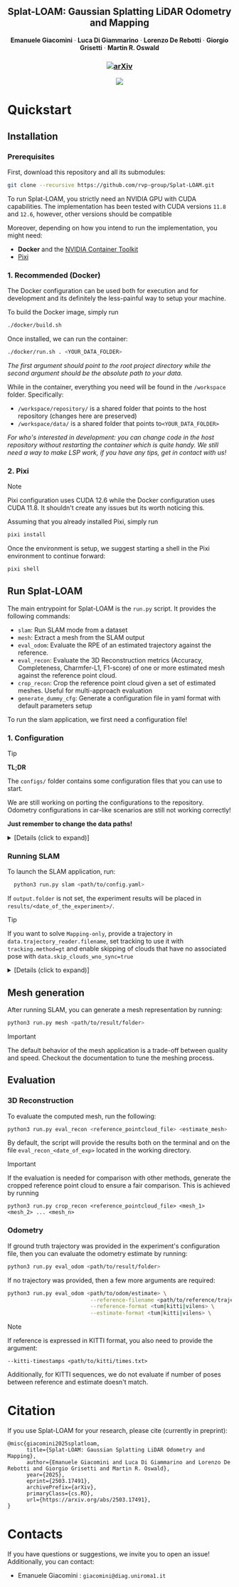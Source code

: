 <p align="center">
  <h2 align="center">Splat-LOAM: Gaussian Splatting LiDAR Odometry and Mapping</h2>
  <p align="center">
    <strong>Emanuele Giacomini</strong>
    ·
    <strong>Luca Di Giammarino</strong>
    ·
    <strong>Lorenzo De Rebotti</strong>
    ·
    <strong>Giorgio Grisetti</strong>
    ·
    <strong>Martin R. Oswald</strong>
  </p>
</p>
<h3 align="center">
  
[![arXiv](https://img.shields.io/badge/arXiv-2503.17491-b31b1b.svg)](https://arxiv.org/abs/2503.17491)

<p align="center">
  <img src="https://github.com/user-attachments/assets/6aee97f1-ea4a-4b56-bc50-50bae9e7d6c5"/>
</p>

# Quickstart
## Installation
### Prerequisites
First, download this repository and all its submodules:

```sh
git clone --recursive https://github.com/rvp-group/Splat-LOAM.git
  ```

To run Splat-LOAM, you strictly need an NVIDIA GPU with CUDA capabilities.
The implementation has been tested with CUDA versions `11.8` and `12.6`, however, other versions should be compatible

Moreover, depending on how you intend to run the implementation, you might need:
- **Docker** and the [NVIDIA Container Toolkit](https://docs.nvidia.com/datacenter/cloud-native/container-toolkit/latest/install-guide.html) 
- [Pixi](https://pixi.sh/latest/installation/)

### 1. Recommended (Docker)
The Docker configuration can be used both for execution and for development and its definitely the less-painful way to setup your machine.

To build the Docker image, simply run
```sh
./docker/build.sh
```

Once installed, we can run the container:
```sh
./docker/run.sh . <YOUR_DATA_FOLDER>
```
*The first argument should point to the root project directory while the second argument should be the absolute path to your data.*

While in the container, everything you need will be found in the `/workspace` folder. Specifically:
- `/workspace/repository/` is a shared folder that points to the host repository (changes here are preserved)
- `/workspace/data/` is a shared folder that points to`<YOUR_DATA_FOLDER>`

*For who's interested in development: you can change code in the host repository without restarting the container which is quite handy. We still need a way to make LSP work, if you have any tips, get in contact with us!*
### 2. Pixi
>[!NOTE]
> Pixi configuration uses CUDA 12.6 while the Docker configuration uses CUDA 11.8. It shouldn't create any issues but its worth noticing this. 

Assuming that you already installed Pixi, simply run
```sh
pixi install
```

Once the environment is setup, we suggest starting a shell in the Pixi environment to continue forward:
```sh
pixi shell
```
## Run Splat-LOAM
The main entrypoint for Splat-LOAM is the `run.py` script. It provides the following commands:
* `slam`: Run SLAM mode from a dataset
* `mesh`: Extract a mesh from the SLAM output
* `eval_odom`: Evaluate the RPE of an estimated trajectory against the reference.
* `eval_recon`: Evaluate the 3D Reconstruction metrics (Accuracy, Completeness, Charmfer-L1, F1-score) of one or more estimated mesh against the reference point cloud.
* `crop_recon`: Crop the reference point cloud given a set of estimated meshes. Useful for multi-approach evaluation
* `generate_dummy_cfg`: Generate a configuration file in yaml format with default parameters setup

To run the slam application, we first need a configuration file!
### 1. Configuration

> [!TIP]
> **TL;DR**
>
> The `configs/` folder contains some configuration files that you can use to start.
>
> We are still working on porting the configurations to the repository. Odometry configurations in car-like scenarios are still not working correctly!
>
> **Just remember to change the data paths!**

<details>
    <summary>[Details (click to expand)]</summary>
A configuration is a YAML file that contains several info required for the SLAM application to run correctly. From a high level perspective, it is composed of the following components:

```yaml
Configuration:
  inherit_from : str  # base configuration path (default to null)
  data: DatasetConfig # Input data, format, location etc
  preprocessing: PreprocessingConfig # From PointCloud to Images
  output: OutputConfig # Output data, format, location etc
  logging: LoggingConfig # Logging backends
  mapping: MappingConfig # How Gaussians are updated
  tracking: TrackingConfig # How new poses are estimated
  opt: OptimizationConfig # GS learning rates
```

You don't need to write the full configuration unless you want to change everything. If you wish, you can also start from another configuration by filling the `inherit_from` parameter:
```yaml
inherit_from: configs/a_cool_config.cfg # paths can be relative from project root directory
```

If you're reading this, it's likely that you want to pass your data to Splat-LOAM so let's see how you can do it.

First, in our context, an input sequence should provide:

  1) **Point Clouds** (timestamped)
  2) (Optionally) **Poses** (also timestamped)

To maximize compatibility with different datasets, we rely on three main abstraction entities to parse input data:

  - `PointCloudReader` : Given data in *any* format, provides `<Point Cloud, timestamp>` elements
  - `TrajectoryReader` : Given a trajectory in *any* format, provide `f(Point Cloud, timestamp) -> pose`
  - `DatasetReader` : Given data in *any* format, provides iterable for `<Point Cloud, timestamp, pose>`

Since publicly available datasets follows more or less similar patterns and formats, once the `DatasetReader` object is informed of the dataset type, it will setup both `PointCloudReader` and `TrajectoryReader` to handle the underlying data.

Here we show the current set of supported dataset formats:

| DatasetReader   | Notes                     | Cloud Format          |      Trajectory Reader  |
|:---------------:|---------------------------|:---------------------:|:-----------------------:|
| vbr             | Vision Benchmark in Rome  |rosbag                 | tum                     |
| kitti           |                           |bin                    | kitti                   |
| ncd             | Newer College Dataset     |rosbag                 | tum                     |
| oxspires        | Oxford Spires             |rosbag                 | tum                     |
| oxpires-vilens  | w/ VILENS trajectory      |pcd                    | vilens                  |
| generic         | Customizable              |bin\|ply\|pcd\|rosbag  | kitti \| tum \| vilens  |

Suppose I want to set up a configuration to read the popular `quad-easy` sequence of NCD. I'd simply write over a new configuration file:
```yaml
data:
  dataset_type: ncd
  cloud_reader:
    cloud_folder: /path/to/ncd.bag
  trajectory_reader:
    filename: /path/to/trajectory.tum
```
And it's done. As long as the data remains consistent, the `DatasetReader` will handle the extra parameters (extrinsics, rosbag topics, formats, etc).

>GT trajectory is optional unless `tracking.method=gt` is set. If available, it's used for initial guess alignment only and for evaluation metadata retrival.
>
> More details on what each DatasetReader does, can be found in `scene.dataset_reader.py`

More details will be provided in the documentation (WIP)


</details>

### Running SLAM
To launch the SLAM application, run:
```sh
  python3 run.py slam <path/to/config.yaml>
```

If `output.folder` is not set, the experiment results will be placed in `results/<date_of_the_experiment>/`.

>[!TIP]
>If you want to solve `Mapping-only`, provide a trajectory in `data.trajectory_reader.filename`, set tracking to use it with `tracking.method=gt` and enable skipping of clouds that have no associated pose with `data.skip_clouds_wno_sync=true`

<details>
    <summary>[Details (click to expand)]</summary>

#### Logging
We use two logging systems within Splat-LOAM. For events, we use the `logging` module. If you want to enable debug logs, include the `--verbose / -v` argument.
For data, we rely on `rerun`. Specifically, at each frame, we log rasterized depths and normals and depth_L1 error map. We additionally log the densification mask and the current Gaussian model state.

You can customize the behavior of rerun through the configuration file:
  ```yaml
logging:
    enable: true/false # Enable data logging

    EITHER
    rerun_spawn: true/false/none # Spawn GUI and binds to it <use if monitor is available>
    OR
    rerun_serve_grpc: true/false/none # serve log-data over gRPC <use for remote connections>
    OR
    rerun_connect_grpc_url: <str> # serve log-data over gRPC to an already instantiated viewer.
  ```

> The Gaussian model observed in rerun is not rendered with the 2DGS rasterizer. Don't worry if it looks different from the rasterized images.

</details>

## Mesh generation
After running SLAM, you can generate a mesh representation by running:
```sh
python3 run.py mesh <path/to/result/folder>
```

>[!IMPORTANT]
>The default behavior of the mesh application is a trade-off between quality and speed. Checkout the documentation to tune the meshing process.
## Evaluation

### 3D Reconstruction
To evaluate the computed mesh, run the following:

```sh
python3 run.py eval_recon <reference_pointcloud_file> <estimate_mesh> 
```

By default, the script will provide the results both on the terminal and on the file `eval_recon_<date_of_exp>` located in the working directory.

>[!IMPORTANT]
>If the evaluation is needed for comparison with other methods, generate the cropped reference point cloud to ensure a fair comparison.
>This is achieved by running 
> 
> `python3 run.py crop_recon <reference_pointcloud_file> <mesh_1> <mesh_2> ... <mesh_n>`

### Odometry
If ground truth trajectory was provided in the experiment's configuration file, then you can evaluate the odometry estimate by running:

```sh
python3 run.py eval_odom <path/to/result/folder>
```

If no trajectory was provided, then a few more arguments are required:

```sh
python3 run.py eval_odom <path/to/odom/estimate> \
                          --reference-filename <path/to/reference/trajectory> \
                          --reference-format <tum|kitti|vilens> \
                          --estimate-format <tum|kitti|vilens> \
```

>[!NOTE]
>If reference is expressed in KITTI format, you also need to provide the argument:
>
>`--kitti-timestamps <path/to/kitti/times.txt>`
>
> Additionally, for KITTI sequences, we do not evaluate if number of poses between reference and estimate doesn't match.

# Citation
If you use Splat-LOAM for your research, please cite (currently in preprint):
```
@misc{giacomini2025splatloam,
      title={Splat-LOAM: Gaussian Splatting LiDAR Odometry and Mapping}, 
      author={Emanuele Giacomini and Luca Di Giammarino and Lorenzo De Rebotti and Giorgio Grisetti and Martin R. Oswald},
      year={2025},
      eprint={2503.17491},
      archivePrefix={arXiv},
      primaryClass={cs.RO},
      url={https://arxiv.org/abs/2503.17491}, 
}
```
# Contacts
If you have questions or suggestions, we invite you to open an issue!
Additionally, you can contact:

- Emanuele Giacomini : `giacomini@diag.uniroma1.it`
